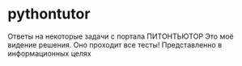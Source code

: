 # pythontutor
Ответы на некоторые задачи с портала ПИТОНТЬЮТОР
Это моё видение решения. Оно проходит все тесты!
Представленно в информационных целях
